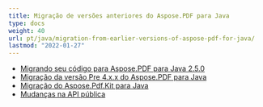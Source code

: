 ```yaml
---
title: Migração de versões anteriores do Aspose.PDF para Java
type: docs
weight: 40
url: pt/java/migration-from-earlier-versions-of-aspose-pdf-for-java/
lastmod: "2022-01-27"
---
```


- [Migrando seu código para Aspose.PDF para Java 2.5.0](/pdf/java/migrating-your-code-to-aspose-pdf-for-java-2-5-0/)
- [Migração da versão Pre 4.x.x do Aspose.PDF para Java](/pdf/java/migration-from-pre-4-x-x-version-of-aspose-pdf-for-java/)
- [Migração do Aspose.Pdf.Kit para Java](/pdf/java/migration-from-aspose-pdf-kit-for-java/)
- [Mudanças na API pública](/pdf/java/public-api-changes/)